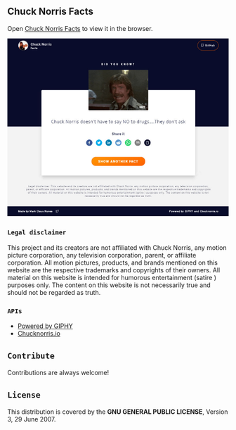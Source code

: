 ## Chuck Norris Facts

Open [Chuck Norris Facts](https://chucknorris-facts.herokuapp.com/) to view it in the browser.

![Homepage](./src/img/homepage.jpg)

### `Legal disclaimer`

This project and its creators are not affiliated with Chuck Norris, any motion picture corporation, any television corporation, parent, or affiliate corporation. All motion pictures, products, and brands mentioned on this website are the respective trademarks and copyrights of their owners. All material on this website is intended for humorous entertainment (satire ) purposes only. The content on this website is not necessarily true and should not be regarded as truth.

### `APIs`

- [Powered by GIPHY](https://giphy.com/)
- [Chucknorris.io](https://api.chucknorris.io/)

## `Contribute`

Contributions are always welcome!

## `License`

This distribution is covered by the **GNU GENERAL PUBLIC LICENSE**, Version 3, 29 June 2007.
